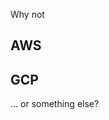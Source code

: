 <!-- .slide: data-background-image="static/images/openstack-logo.svg" data-background-size="contain" --> 


<!-- .slide: data-background-image="static/images/overview.svg" data-background-size="contain" --> 


Why not
## AWS
## GCP
... or something else?
